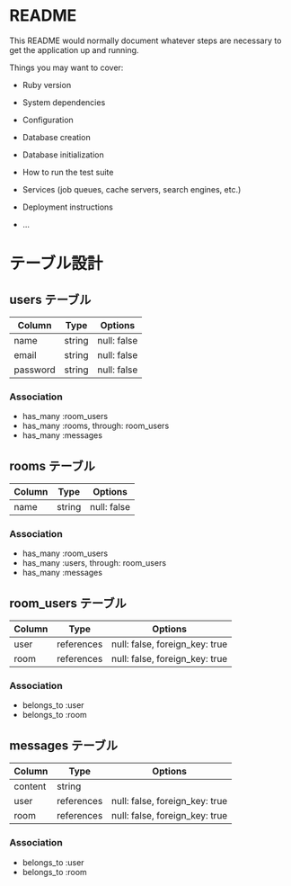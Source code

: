 # README

This README would normally document whatever steps are necessary to get the
application up and running.

Things you may want to cover:

* Ruby version

* System dependencies

* Configuration

* Database creation

* Database initialization

* How to run the test suite

* Services (job queues, cache servers, search engines, etc.)

* Deployment instructions

* ...

# テーブル設計

## users テーブル

| Column       | Type       | Options       |
| ------------ | ---------- | ------------- |
| name         | string     | null: false   |
| email        | string     | null: false   |
| password     | string     | null: false   |

### Association

- has_many :room_users
- has_many :rooms, through: room_users
- has_many :messages

## rooms テーブル

| Column       | Type       | Options       |
| ------------ | ---------- | ------------- |
| name         | string     | null: false   |

### Association

- has_many :room_users
- has_many :users, through: room_users
- has_many :messages

## room_users テーブル

| Column       | Type           | Options                           |
| ------------ | -------------- | --------------------------------- |
| user         | references     | null: false, foreign_key: true    |
| room         | references     | null: false, foreign_key: true    |

### Association

- belongs_to :user
- belongs_to :room

## messages テーブル

| Column       | Type           | Options                           |
| ------------ | -------------- | --------------------------------- |
| content      | string         |                                   |
| user         | references     | null: false, foreign_key: true    |
| room         | references     | null: false, foreign_key: true    |

### Association

- belongs_to :user
- belongs_to :room